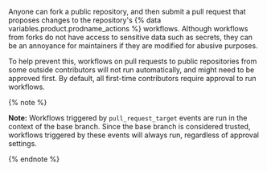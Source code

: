 Anyone can fork a public repository, and then submit a pull request that proposes changes to the repository's {% data variables.product.prodname_actions %} workflows. Although workflows from forks do not have access to sensitive data such as secrets, they can be an annoyance for maintainers if they are modified for abusive purposes.

To help prevent this, workflows on pull requests to public repositories from some outside contributors will not run automatically, and might need to be approved first. By default, all first-time contributors require approval to run workflows.

{% note %}

**Note:** Workflows triggered by `pull_request_target` events are run in the context of the base branch. Since the base branch is considered trusted, workflows triggered by these events will always run, regardless of approval settings.

{% endnote %}